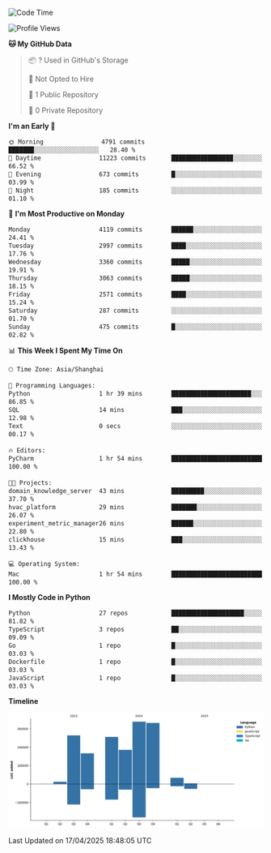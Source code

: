 <!--START_SECTION:waka-->
![Code Time](http://img.shields.io/badge/Code%20Time-230%20hrs%2031%20mins-blue)

![Profile Views](http://img.shields.io/badge/Profile%20Views-0-blue)

**🐱 My GitHub Data** 

> 📦 ? Used in GitHub's Storage 
 > 
> 🚫 Not Opted to Hire
 > 
> 📜 1 Public Repository 
 > 
> 🔑 0 Private Repository 
 > 
**I'm an Early 🐤** 

```text
🌞 Morning                4791 commits        ███████░░░░░░░░░░░░░░░░░░   28.40 % 
🌆 Daytime                11223 commits       █████████████████░░░░░░░░   66.52 % 
🌃 Evening                673 commits         █░░░░░░░░░░░░░░░░░░░░░░░░   03.99 % 
🌙 Night                  185 commits         ░░░░░░░░░░░░░░░░░░░░░░░░░   01.10 % 
```
📅 **I'm Most Productive on Monday** 

```text
Monday                   4119 commits        ██████░░░░░░░░░░░░░░░░░░░   24.41 % 
Tuesday                  2997 commits        ████░░░░░░░░░░░░░░░░░░░░░   17.76 % 
Wednesday                3360 commits        █████░░░░░░░░░░░░░░░░░░░░   19.91 % 
Thursday                 3063 commits        █████░░░░░░░░░░░░░░░░░░░░   18.15 % 
Friday                   2571 commits        ████░░░░░░░░░░░░░░░░░░░░░   15.24 % 
Saturday                 287 commits         ░░░░░░░░░░░░░░░░░░░░░░░░░   01.70 % 
Sunday                   475 commits         █░░░░░░░░░░░░░░░░░░░░░░░░   02.82 % 
```


📊 **This Week I Spent My Time On** 

```text
🕑︎ Time Zone: Asia/Shanghai

💬 Programming Languages: 
Python                   1 hr 39 mins        ██████████████████████░░░   86.85 % 
SQL                      14 mins             ███░░░░░░░░░░░░░░░░░░░░░░   12.98 % 
Text                     0 secs              ░░░░░░░░░░░░░░░░░░░░░░░░░   00.17 % 

🔥 Editors: 
PyCharm                  1 hr 54 mins        █████████████████████████   100.00 % 

🐱‍💻 Projects: 
domain_knowledge_server  43 mins             █████████░░░░░░░░░░░░░░░░   37.70 % 
hvac_platform            29 mins             ███████░░░░░░░░░░░░░░░░░░   26.07 % 
experiment_metric_manager26 mins             ██████░░░░░░░░░░░░░░░░░░░   22.80 % 
clickhouse               15 mins             ███░░░░░░░░░░░░░░░░░░░░░░   13.43 % 

💻 Operating System: 
Mac                      1 hr 54 mins        █████████████████████████   100.00 % 
```

**I Mostly Code in Python** 

```text
Python                   27 repos            ████████████████████░░░░░   81.82 % 
TypeScript               3 repos             ██░░░░░░░░░░░░░░░░░░░░░░░   09.09 % 
Go                       1 repo              █░░░░░░░░░░░░░░░░░░░░░░░░   03.03 % 
Dockerfile               1 repo              █░░░░░░░░░░░░░░░░░░░░░░░░   03.03 % 
JavaScript               1 repo              █░░░░░░░░░░░░░░░░░░░░░░░░   03.03 % 
```



**Timeline**

![Lines of Code chart](https://raw.githubusercontent.com/jixingyou/jixingyou/main/assets/bar_graph.png)


 Last Updated on 17/04/2025 18:48:05 UTC
<!--END_SECTION:waka-->